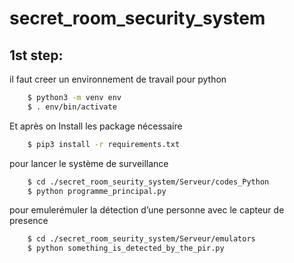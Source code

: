 # secret_room_security_system

## 1st step:
il faut creer un environnement de travail pour python
```bash	
	$ python3 -m venv env 
	$ . env/bin/activate
```
 
Et après on Install les package nécessaire
```bash	
	$ pip3 install -r requirements.txt 
```
pour lancer le système de surveillance 
```bash	
	$ cd ./secret_room_seurity_system/Serveur/codes_Python	
	$ python programme_principal.py
```

pour emulerémuler la détection d’une personne avec le capteur de presence 
```bash	
	$ cd ./secret_room_seurity_system/Serveur/emulators
	$ python something_is_detected_by_the_pir.py
```
